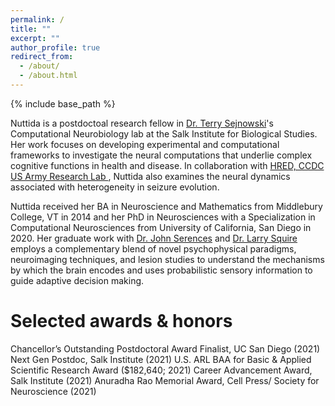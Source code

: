 ```yaml
---
permalink: /
title: ""
excerpt: ""
author_profile: true
redirect_from: 
  - /about/
  - /about.html
---
```


{% include base_path %}

Nuttida is a postdoctoal research fellow in <a href="https://cnl.salk.edu/" target="_blank">Dr. Terry Sejnowski</a>'s Computational Neurobiology lab at the Salk Institute for Biological Studies. Her work focuses on developing experimental and computational frameworks to investigate the neural computations that underlie complex cognitive functions in health and disease. In collaboration with <a href="https://www.arl.army.mil/who-we-are/directorates/hred/" target="_blank">HRED, CCDC US Army Research Lab </a>, Nuttida also examines the neural dynamics associated with heterogeneity in seizure evolution.  

Nuttida received her BA in Neuroscience and Mathematics from Middlebury College, VT in 2014 and her PhD in Neurosciences with a Specialization in Computational Neurosciences from University of California, San Diego in 2020. Her graduate work with <a href="https://serenceslab.ucsd.edu/" target="_blank">Dr. John Serences</a> and <a href="http://whoville.ucsd.edu/" target="_blank">Dr. Larry Squire</a> employs a complementary blend of novel psychophysical paradigms, neuroimaging techniques, and lesion studies to understand the mechanisms by which the brain encodes and uses probabilistic sensory information to guide adaptive decision making.

# **Selected awards & honors**
Chancellor’s Outstanding Postdoctoral Award Finalist, UC San Diego (2021)
Next Gen Postdoc, Salk Institute (2021)
U.S. ARL BAA for Basic & Applied Scientific Research Award ($182,640; 2021)
Career Advancement Award, Salk Institute (2021)
Anuradha Rao Memorial Award, Cell Press/ Society for Neuroscience (2021)

<hallo hallo>
